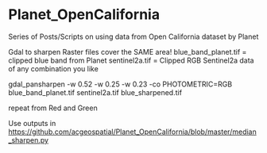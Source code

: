 # Planet_OpenCalifornia
Series of Posts/Scripts on using data from Open California dataset by Planet


Gdal to sharpen
Raster files cover the SAME area!
blue_band_planet.tif = clipped blue band from Planet
sentinel2a.tif = Clipped RGB Sentinel2a data of any combination you like

gdal_pansharpen -w 0.52 -w 0.25 -w 0.23 -co PHOTOMETRIC=RGB blue_band_planet.tif sentinel2a.tif blue_sharpened.tif

repeat from Red and Green

Use outputs in https://github.com/acgeospatial/Planet_OpenCalifornia/blob/master/median_sharpen.py
